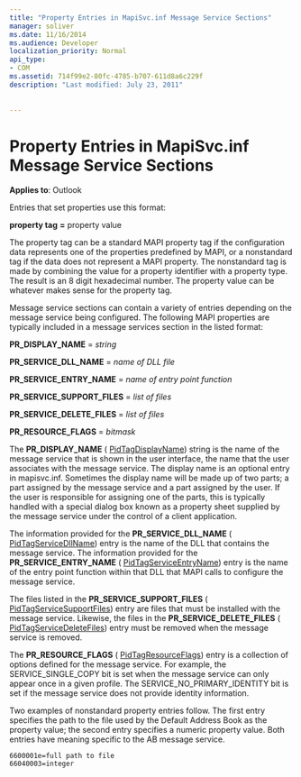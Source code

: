 ```yaml
---
title: "Property Entries in MapiSvc.inf Message Service Sections"
manager: soliver
ms.date: 11/16/2014
ms.audience: Developer
localization_priority: Normal
api_type:
- COM
ms.assetid: 714f99e2-80fc-4785-b707-611d8a6c229f
description: "Last modified: July 23, 2011"
 
 
---
```


# Property Entries in MapiSvc.inf Message Service Sections

  
  
**Applies to**: Outlook 
  
Entries that set properties use this format:
  
 **property tag** **=** property value 
  
The property tag can be a standard MAPI property tag if the configuration data represents one of the properties predefined by MAPI, or a nonstandard tag if the data does not represent a MAPI property. The nonstandard tag is made by combining the value for a property identifier with a property type. The result is an 8 digit hexadecimal number. The property value can be whatever makes sense for the property tag. 
  
Message service sections can contain a variety of entries depending on the message service being configured. The following MAPI properties are typically included in a message services section in the listed format:
  
 **PR_DISPLAY_NAME** =  _string_
  
 **PR_SERVICE_DLL_NAME** =  _name of DLL file_
  
 **PR_SERVICE_ENTRY_NAME** =  _name of entry point function_
  
 **PR_SERVICE_SUPPORT_FILES** =  _list of files_
  
 **PR_SERVICE_DELETE_FILES** =  _list of files_
  
 **PR_RESOURCE_FLAGS** =  _bitmask_
  
The **PR_DISPLAY_NAME** ( [PidTagDisplayName](pidtagdisplayname-canonical-property.md)) string is the name of the message service that is shown in the user interface, the name that the user associates with the message service. The display name is an optional entry in mapisvc.inf. Sometimes the display name will be made up of two parts; a part assigned by the message service and a part assigned by the user. If the user is responsible for assigning one of the parts, this is typically handled with a special dialog box known as a property sheet supplied by the message service under the control of a client application. 
  
The information provided for the **PR_SERVICE_DLL_NAME** ( [PidTagServiceDllName](pidtagservicedllname-canonical-property.md)) entry is the name of the DLL that contains the message service. The information provided for the **PR_SERVICE_ENTRY_NAME** ( [PidTagServiceEntryName](pidtagserviceentryname-canonical-property.md)) entry is the name of the entry point function within that DLL that MAPI calls to configure the message service. 
  
The files listed in the **PR_SERVICE_SUPPORT_FILES** ( [PidTagServiceSupportFiles](pidtagservicesupportfiles-canonical-property.md)) entry are files that must be installed with the message service. Likewise, the files in the **PR_SERVICE_DELETE_FILES** ( [PidTagServiceDeleteFiles](pidtagservicedeletefiles-canonical-property.md)) entry must be removed when the message service is removed. 
  
The **PR_RESOURCE_FLAGS** ( [PidTagResourceFlags](pidtagresourceflags-canonical-property.md)) entry is a collection of options defined for the message service. For example, the SERVICE_SINGLE_COPY bit is set when the message service can only appear once in a given profile. The SERVICE_NO_PRIMARY_IDENTITY bit is set if the message service does not provide identity information. 
  
Two examples of nonstandard property entries follow. The first entry specifies the path to the file used by the Default Address Book as the property value; the second entry specifies a numeric property value. Both entries have meaning specific to the AB message service.
  
```
6600001e=full path to file
66040003=integer

```



